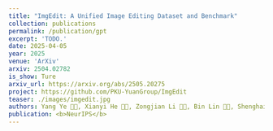 ```yaml
---
title: "ImgEdit: A Unified Image Editing Dataset and Benchmark"
collection: publications
permalink: /publication/gpt
excerpt: 'TODO.'
date: 2025-04-05
year: 2025
venue: 'ArXiv'
arxiv: 2504.02782
is_show: Ture
arxiv_url: https://arxiv.org/abs/2505.20275
project: https://github.com/PKU-YuanGroup/ImgEdit
teaser: ./images/imgedit.jpg
authors: Yang Ye 🧑‍💻, Xianyi He 🧑‍💻, Zongjian Li 🧑‍💻, Bin Lin 🧑‍💻, Shenghai Yuan 🧑‍💻, <b>Zhiyuan Yan</b> 🧑‍💻, Bohan Hou, Li Yuan 📮
publication: <b>NeurIPS</b>
---
```

